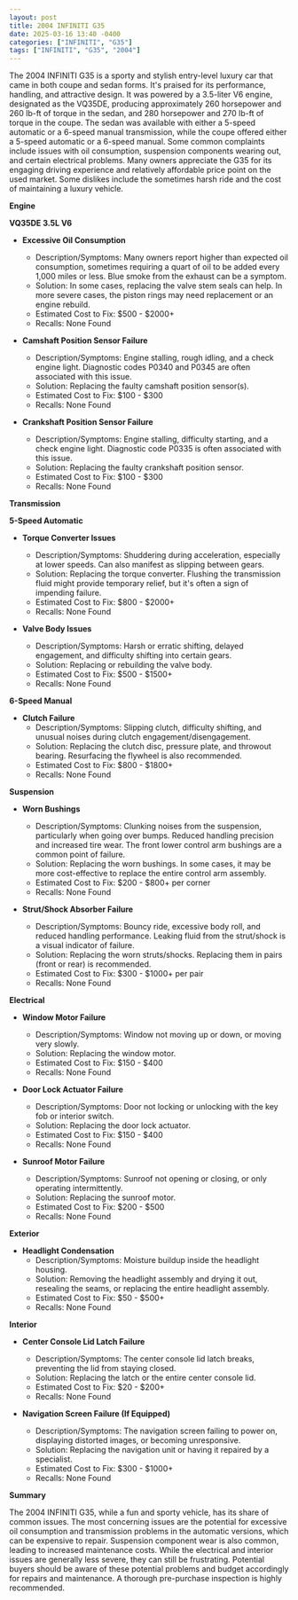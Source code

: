 ```yaml
---
layout: post
title: 2004 INFINITI G35
date: 2025-03-16 13:40 -0400
categories: ["INFINITI", "G35"]
tags: ["INFINITI", "G35", "2004"]
---
```

The 2004 INFINITI G35 is a sporty and stylish entry-level luxury car that came in both coupe and sedan forms. It's praised for its performance, handling, and attractive design. It was powered by a 3.5-liter V6 engine, designated as the VQ35DE, producing approximately 260 horsepower and 260 lb-ft of torque in the sedan, and 280 horsepower and 270 lb-ft of torque in the coupe. The sedan was available with either a 5-speed automatic or a 6-speed manual transmission, while the coupe offered either a 5-speed automatic or a 6-speed manual. Some common complaints include issues with oil consumption, suspension components wearing out, and certain electrical problems. Many owners appreciate the G35 for its engaging driving experience and relatively affordable price point on the used market. Some dislikes include the sometimes harsh ride and the cost of maintaining a luxury vehicle.

**Engine**

**VQ35DE 3.5L V6**

*   **Excessive Oil Consumption**
    *   Description/Symptoms: Many owners report higher than expected oil consumption, sometimes requiring a quart of oil to be added every 1,000 miles or less. Blue smoke from the exhaust can be a symptom.
    *   Solution: In some cases, replacing the valve stem seals can help. In more severe cases, the piston rings may need replacement or an engine rebuild.
    *   Estimated Cost to Fix: $500 - $2000+
    *   Recalls: None Found

*   **Camshaft Position Sensor Failure**
    *   Description/Symptoms: Engine stalling, rough idling, and a check engine light. Diagnostic codes P0340 and P0345 are often associated with this issue.
    *   Solution: Replacing the faulty camshaft position sensor(s).
    *   Estimated Cost to Fix: $100 - $300
    *   Recalls: None Found

*   **Crankshaft Position Sensor Failure**
    *   Description/Symptoms: Engine stalling, difficulty starting, and a check engine light. Diagnostic code P0335 is often associated with this issue.
    *   Solution: Replacing the faulty crankshaft position sensor.
    *   Estimated Cost to Fix: $100 - $300
    *   Recalls: None Found

**Transmission**

**5-Speed Automatic**

*   **Torque Converter Issues**
    *   Description/Symptoms: Shuddering during acceleration, especially at lower speeds. Can also manifest as slipping between gears.
    *   Solution: Replacing the torque converter. Flushing the transmission fluid might provide temporary relief, but it's often a sign of impending failure.
    *   Estimated Cost to Fix: $800 - $2000+
    *   Recalls: None Found

*   **Valve Body Issues**
    *   Description/Symptoms: Harsh or erratic shifting, delayed engagement, and difficulty shifting into certain gears.
    *   Solution: Replacing or rebuilding the valve body.
    *   Estimated Cost to Fix: $500 - $1500+
    *   Recalls: None Found

**6-Speed Manual**

*   **Clutch Failure**
    *   Description/Symptoms: Slipping clutch, difficulty shifting, and unusual noises during clutch engagement/disengagement.
    *   Solution: Replacing the clutch disc, pressure plate, and throwout bearing. Resurfacing the flywheel is also recommended.
    *   Estimated Cost to Fix: $800 - $1800+
    *   Recalls: None Found

**Suspension**

*   **Worn Bushings**
    *   Description/Symptoms: Clunking noises from the suspension, particularly when going over bumps. Reduced handling precision and increased tire wear. The front lower control arm bushings are a common point of failure.
    *   Solution: Replacing the worn bushings. In some cases, it may be more cost-effective to replace the entire control arm assembly.
    *   Estimated Cost to Fix: $200 - $800+ per corner
    *   Recalls: None Found

*   **Strut/Shock Absorber Failure**
    *   Description/Symptoms: Bouncy ride, excessive body roll, and reduced handling performance. Leaking fluid from the strut/shock is a visual indicator of failure.
    *   Solution: Replacing the worn struts/shocks. Replacing them in pairs (front or rear) is recommended.
    *   Estimated Cost to Fix: $300 - $1000+ per pair
    *   Recalls: None Found

**Electrical**

*   **Window Motor Failure**
    *   Description/Symptoms: Window not moving up or down, or moving very slowly.
    *   Solution: Replacing the window motor.
    *   Estimated Cost to Fix: $150 - $400
    *   Recalls: None Found

*   **Door Lock Actuator Failure**
    *   Description/Symptoms: Door not locking or unlocking with the key fob or interior switch.
    *   Solution: Replacing the door lock actuator.
    *   Estimated Cost to Fix: $150 - $400
    *   Recalls: None Found

*   **Sunroof Motor Failure**
    * Description/Symptoms: Sunroof not opening or closing, or only operating intermittently.
    * Solution: Replacing the sunroof motor.
    * Estimated Cost to Fix: $200 - $500
    * Recalls: None Found

**Exterior**

*   **Headlight Condensation**
    *   Description/Symptoms: Moisture buildup inside the headlight housing.
    *   Solution: Removing the headlight assembly and drying it out, resealing the seams, or replacing the entire headlight assembly.
    *   Estimated Cost to Fix: $50 - $500+
    *   Recalls: None Found

**Interior**

*   **Center Console Lid Latch Failure**
    *   Description/Symptoms: The center console lid latch breaks, preventing the lid from staying closed.
    *   Solution: Replacing the latch or the entire center console lid.
    *   Estimated Cost to Fix: $20 - $200+
    *   Recalls: None Found

*   **Navigation Screen Failure (If Equipped)**
    *   Description/Symptoms: The navigation screen failing to power on, displaying distorted images, or becoming unresponsive.
    *   Solution: Replacing the navigation unit or having it repaired by a specialist.
    *   Estimated Cost to Fix: $300 - $1000+
    *   Recalls: None Found

**Summary**

The 2004 INFINITI G35, while a fun and sporty vehicle, has its share of common issues. The most concerning issues are the potential for excessive oil consumption and transmission problems in the automatic versions, which can be expensive to repair. Suspension component wear is also common, leading to increased maintenance costs. While the electrical and interior issues are generally less severe, they can still be frustrating. Potential buyers should be aware of these potential problems and budget accordingly for repairs and maintenance. A thorough pre-purchase inspection is highly recommended.

